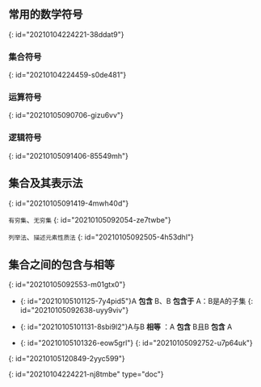 ## 常用的数学符号
{: id="20210104224221-38ddat9"}

### 集合符号
{: id="20210104224459-s0de481"}

### 运算符号
{: id="20210105090706-gizu6vv"}

### 逻辑符号
{: id="20210105091406-85549mh"}

## 集合及其表示法
{: id="20210105091419-4mwh40d"}

`有穷集`、`无穷集`
{: id="20210105092054-ze7twbe"}

`列举法`、`描述元素性质法`
{: id="20210105092505-4h53dhl"}

## 集合之间的包含与相等
{: id="20210105092553-m01gtx0"}

- {: id="20210105101125-7y4pid5"}A **包含** B、B **包含于** A：B是A的子集
{: id="20210105092638-uyy9viv"}

- {: id="20210105101131-8sbi9l2"}A与B **相等** ：A **包含** B且B **包含** A
- {: id="20210105101326-eow5grl"}
{: id="20210105092752-u7p64uk"}

{: id="20210105120849-2yyc599"}


{: id="20210104224221-nj8tmbe" type="doc"}
